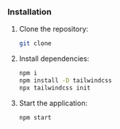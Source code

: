 ### Installation

1. Clone the repository:

   ```bash
   git clone
   ```

2. Install dependencies:

   ```bash
   npm i
   npm install -D tailwindcss
   npx tailwindcss init
   ```

3. Start the application:
   ```bash
   npm start
   ```
